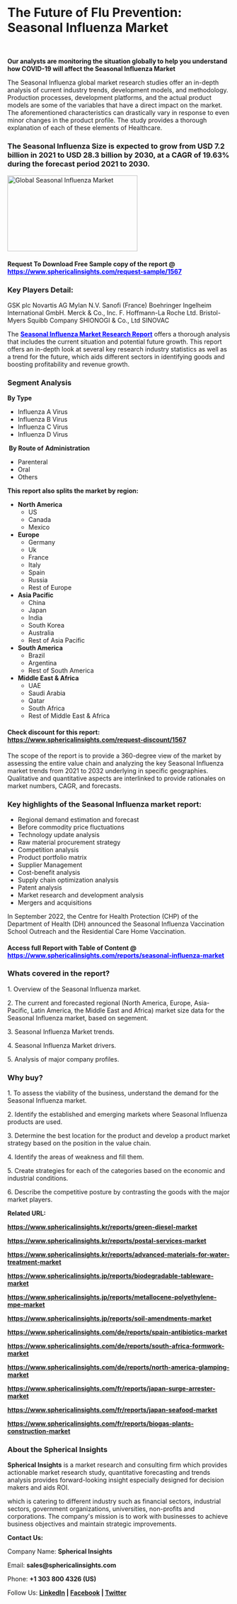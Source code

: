 <p>&nbsp;</p>
<h1><strong>The Future of Flu Prevention: Seasonal Influenza Market</strong></h1>
<p>&nbsp;</p>
<p><strong>Our analysts are monitoring the situation globally to help you understand how COVID-19 will affect the Seasonal Influenza Market</strong></p>
<p>The Seasonal Influenza global market research studies offer an in-depth analysis of current industry trends, development models, and methodology. Production processes, development platforms, and the actual product models are some of the variables that have a direct impact on the market. The aforementioned characteristics can drastically vary in response to even minor changes in the product profile. The study provides a thorough explanation of each of these elements of Healthcare.</p>
<h3>The Seasonal Influenza Size is expected to grow from USD 7.2 billion in 2021 to USD 28.3 billion by 2030, at a CAGR of 19.63% during the forecast period 2021 to 2030.</h3>
<p><img src="https://www.sphericalinsights.com/images/rd/influenza.png" alt="Global Seasonal Influenza Market" width="294" height="171" /></p>
<h4>Request To Download Free Sample copy of the report  @ <span style="color: #0000ff;"><a style="color: #0000ff;" href="https://www.sphericalinsights.com/request-sample/1567" target="_blank">https://www.sphericalinsights.com/request-sample/1567</a></span></h4>
<h3><strong>Key Players Detail:</strong></h3>
<p>GSK plc Novartis AG Mylan N.V. Sanofi (France) Boehringer Ingelheim International GmbH. Merck &amp; Co., Inc. F. Hoffmann-La Roche Ltd. Bristol-Myers Squibb Company SHIONOGI &amp; Co., Ltd SINOVAC</p>
<p>The <strong><span style="color: #0000ff;"><a style="color: #0000ff;" href="https://www.sphericalinsights.com/reports/seasonal-influenza-market" target="_blank">Seasonal Influenza Market Research Report</a></span></strong> offers a thorough analysis that includes the current situation and potential future growth. This report offers an in-depth look at several key research industry statistics as well as a trend for the future, which aids different sectors in identifying goods and boosting profitability and revenue growth.</p>
<h3><strong>Segment Analysis </strong></h3>
<p><strong>By Type</strong></p>
<ul>
<li>Influenza A Virus</li>
<li>Influenza B Virus</li>
<li>Influenza C Virus</li>
<li>Influenza D Virus</li>
</ul>
<p><strong>&nbsp;By Route of</strong>&nbsp;<strong>Administration</strong></p>
<ul>
<li>Parenteral</li>
<li>Oral</li>
<li>Others</li>
</ul>
<p><strong>This report also splits the market by region:</strong></p>
<ul>
<li><strong>North America</strong>
<ul>
<li>US</li>
<li>Canada</li>
<li>Mexico</li>
</ul>
</li>
<li><strong>Europe</strong>
<ul>
<li>Germany</li>
<li>Uk</li>
<li>France</li>
<li>Italy</li>
<li>Spain</li>
<li>Russia</li>
<li>Rest of Europe</li>
</ul>
</li>
<li><strong>Asia Pacific</strong>
<ul>
<li>China</li>
<li>Japan</li>
<li>India</li>
<li>South Korea</li>
<li>Australia</li>
<li>Rest of Asia Pacific</li>
</ul>
</li>
<li><strong>South America</strong>
<ul>
<li>Brazil</li>
<li>Argentina</li>
<li>Rest of South America</li>
</ul>
</li>
<li><strong>Middle East &amp; Africa</strong>
<ul>
<li>UAE</li>
<li>Saudi Arabia</li>
<li>Qatar</li>
<li>South Africa</li>
<li>Rest of Middle East &amp; Africa</li>
</ul>
</li>
</ul>
<h4>Check discount for this report: <a href="https://www.sphericalinsights.com/request-discount/1567" target="_blank">https://www.sphericalinsights.com/request-discount/1567</a></h4>
<p>The scope of the report is to provide a 360-degree view of the market by assessing the entire value chain and analyzing the key Seasonal Influenza market trends from 2021 to 2032 underlying in specific geographies. Qualitative and quantitative aspects are interlinked to provide rationales on market numbers, CAGR, and forecasts.</p>
<h3><strong>Key highlights of the Seasonal Influenza market report:</strong></h3>
<ul>
<li>Regional demand estimation and forecast</li>
<li>Before commodity price fluctuations</li>
<li>Technology update analysis</li>
<li>Raw material procurement strategy</li>
<li>Competition analysis</li>
<li>Product portfolio matrix</li>
<li>Supplier Management</li>
<li>Cost-benefit analysis</li>
<li>Supply chain optimization analysis</li>
<li>Patent analysis</li>
<li>Market research and development analysis</li>
<li>Mergers and acquisitions</li>
</ul>
<p>In September 2022, the Centre for Health Protection (CHP) of the Department of Health (DH) announced the Seasonal Influenza Vaccination School Outreach and the Residential Care Home Vaccination.</p>
<h4>Access full Report with Table of Content @ <span style="color: #0000ff;"><a style="color: #0000ff;" href="https://www.sphericalinsights.com/reports/seasonal-influenza-market" target="_blank">https://www.sphericalinsights.com/reports/seasonal-influenza-market</a></span></h4>
<h3><strong>Whats covered in the report?</strong></h3>
<p>1. Overview of the Seasonal Influenza market.</p>
<p>2. The current and forecasted regional (North America, Europe, Asia-Pacific, Latin America, the Middle East and Africa) market size data for the Seasonal Influenza market, based on segement.</p>
<p>3. Seasonal Influenza Market trends.</p>
<p>4. Seasonal Influenza Market drivers.</p>
<p>5. Analysis of major company profiles.</p>
<h3><strong>Why buy?</strong></h3>
<p>1. To assess the viability of the business, understand the demand for the Seasonal Influenza market.</p>
<p>2. Identify the established and emerging markets where Seasonal Influenza products are used.</p>
<p>3. Determine the best location for the product and develop a product market strategy based on the position in the value chain.</p>
<p>4. Identify the areas of weakness and fill them.</p>
<p>5. Create strategies for each of the categories based on the economic and industrial conditions.</p>
<p>6. Describe the competitive posture by contrasting the goods with the major market players.</p>
<p><strong>Related URL:</strong></p>
<p><strong><a href="https://www.sphericalinsights.kr/reports/green-diesel-markethttps://www.sphericalinsights.kr/reports/postal-services-markethttps://www.sphericalinsights.kr/reports/advanced-materials-for-water-treatment-market">https://www.sphericalinsights.kr/reports/green-diesel-market</a></strong></p>
<p><strong><a href="https://www.sphericalinsights.kr/reports/green-diesel-markethttps://www.sphericalinsights.kr/reports/postal-services-markethttps://www.sphericalinsights.kr/reports/advanced-materials-for-water-treatment-market">https://www.sphericalinsights.kr/reports/postal-services-market</a></strong></p>
<p><strong><a href="https://www.sphericalinsights.kr/reports/green-diesel-markethttps://www.sphericalinsights.kr/reports/postal-services-markethttps://www.sphericalinsights.kr/reports/advanced-materials-for-water-treatment-market">https://www.sphericalinsights.kr/reports/advanced-materials-for-water-treatment-market</a></strong></p>
<p><strong><a href="https://www.sphericalinsights.jp/reports/biodegradable-tableware-markethttps://www.sphericalinsights.jp/reports/metallocene-polyethylene-mpe-markethttps://www.sphericalinsights.jp/reports/soil-amendments-market">https://www.sphericalinsights.jp/reports/biodegradable-tableware-market</a></strong></p>
<p><strong><a href="https://www.sphericalinsights.jp/reports/biodegradable-tableware-markethttps://www.sphericalinsights.jp/reports/metallocene-polyethylene-mpe-markethttps://www.sphericalinsights.jp/reports/soil-amendments-market">https://www.sphericalinsights.jp/reports/metallocene-polyethylene-mpe-market</a></strong></p>
<p><strong><a href="https://www.sphericalinsights.jp/reports/biodegradable-tableware-markethttps://www.sphericalinsights.jp/reports/metallocene-polyethylene-mpe-markethttps://www.sphericalinsights.jp/reports/soil-amendments-market">https://www.sphericalinsights.jp/reports/soil-amendments-market</a></strong></p>
<p><strong><a href="https://www.sphericalinsights.com/de/reports/spain-antibiotics-markethttps://www.sphericalinsights.com/de/reports/south-africa-formwork-markethttps://www.sphericalinsights.com/de/reports/north-america-glamping-market">https://www.sphericalinsights.com/de/reports/spain-antibiotics-market</a></strong></p>
<p><strong><a href="https://www.sphericalinsights.com/de/reports/spain-antibiotics-markethttps://www.sphericalinsights.com/de/reports/south-africa-formwork-markethttps://www.sphericalinsights.com/de/reports/north-america-glamping-market">https://www.sphericalinsights.com/de/reports/south-africa-formwork-market</a></strong></p>
<p><strong><a href="https://www.sphericalinsights.com/de/reports/spain-antibiotics-markethttps://www.sphericalinsights.com/de/reports/south-africa-formwork-markethttps://www.sphericalinsights.com/de/reports/north-america-glamping-market">https://www.sphericalinsights.com/de/reports/north-america-glamping-market</a></strong></p>
<p><strong><a href="https://www.sphericalinsights.com/fr/reports/japan-surge-arrester-markethttps://www.sphericalinsights.com/fr/reports/japan-seafood-markethttps://www.sphericalinsights.com/fr/reports/biogas-plants-construction-market">https://www.sphericalinsights.com/fr/reports/japan-surge-arrester-market</a></strong></p>
<p><strong><a href="https://www.sphericalinsights.com/fr/reports/japan-surge-arrester-markethttps://www.sphericalinsights.com/fr/reports/japan-seafood-markethttps://www.sphericalinsights.com/fr/reports/biogas-plants-construction-market">https://www.sphericalinsights.com/fr/reports/japan-seafood-market</a></strong></p>
<p><strong><a href="https://www.sphericalinsights.com/fr/reports/japan-surge-arrester-markethttps://www.sphericalinsights.com/fr/reports/japan-seafood-markethttps://www.sphericalinsights.com/fr/reports/biogas-plants-construction-market">https://www.sphericalinsights.com/fr/reports/biogas-plants-construction-market</a></strong></p>
<h3><strong>About the Spherical Insights</strong></h3>
<p><strong>Spherical Insights</strong> is a market research and consulting firm which provides actionable market research study, quantitative forecasting and trends analysis provides forward-looking insight especially designed for decision makers and aids ROI.</p>
<p>which is catering to different industry such as financial sectors, industrial sectors, government organizations, universities, non-profits and corporations. The company's mission is to work with businesses to achieve business objectives and maintain strategic improvements.</p>
<p><strong>Contact Us:</strong></p>
<p>Company Name: <strong>Spherical Insights</strong></p>
<p>Email: <strong>sales@sphericalinsights.com</strong></p>
<p>Phone: <strong>+1 303 800 4326 (US)</strong></p>
<p>Follow Us: <strong><a href="https://www.linkedin.com/company/spherical-insight/"><u>LinkedIn</u></a> | <a href="https://www.facebook.com/sphericalinsights32"><u>Facebook</u></a> | <a href="https://twitter.com/SInsights_US"><u>Twitter</u></a></strong></p>
<p>&nbsp;</p>
